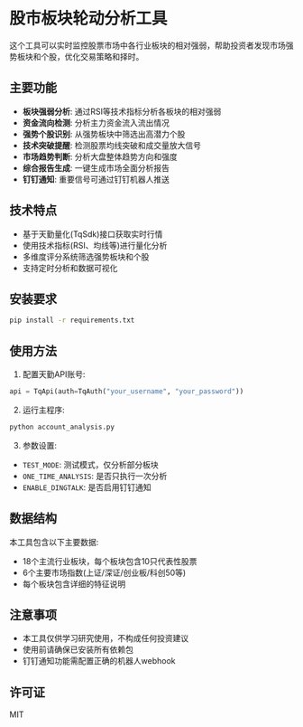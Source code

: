# 股市板块轮动分析工具

这个工具可以实时监控股票市场中各行业板块的相对强弱，帮助投资者发现市场强势板块和个股，优化交易策略和择时。

## 主要功能

- **板块强弱分析**: 通过RSI等技术指标分析各板块的相对强弱
- **资金流向检测**: 分析主力资金流入流出情况
- **强势个股识别**: 从强势板块中筛选出高潜力个股
- **技术突破提醒**: 检测股票均线突破和成交量放大信号
- **市场趋势判断**: 分析大盘整体趋势方向和强度
- **综合报告生成**: 一键生成市场全面分析报告
- **钉钉通知**: 重要信号可通过钉钉机器人推送

## 技术特点

- 基于天勤量化(TqSdk)接口获取实时行情
- 使用技术指标(RSI、均线等)进行量化分析
- 多维度评分系统筛选强势板块和个股
- 支持定时分析和数据可视化

## 安装要求

```bash
pip install -r requirements.txt
```

## 使用方法

1. 配置天勤API账号:
```python
api = TqApi(auth=TqAuth("your_username", "your_password"))
```

2. 运行主程序:
```bash
python account_analysis.py
```

3. 参数设置:
- `TEST_MODE`: 测试模式，仅分析部分板块
- `ONE_TIME_ANALYSIS`: 是否只执行一次分析
- `ENABLE_DINGTALK`: 是否启用钉钉通知

## 数据结构

本工具包含以下主要数据:
- 18个主流行业板块，每个板块包含10只代表性股票
- 6个主要市场指数(上证/深证/创业板/科创50等)
- 每个板块包含详细的特征说明

## 注意事项

- 本工具仅供学习研究使用，不构成任何投资建议
- 使用前请确保已安装所有依赖包
- 钉钉通知功能需配置正确的机器人webhook

## 许可证

MIT

